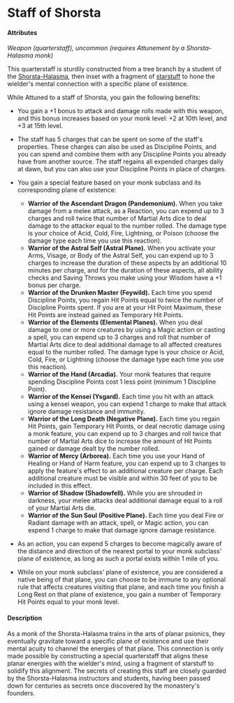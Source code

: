 # Staff of Shorsta

#### Attributes

_Weapon (quarterstaff), uncommon (requires Attunement by a Shorsta-Halasma monk)_

This quarterstaff is sturdily constructed from a tree branch by a student of the [Shorsta-Halasma](../organizations/shorsta-halasma/shorsta-halasma.md), then inset with a fragment of [starstuff](starstuff.md) to hone the wielder's mental connection with a specific plane of existence.

While Attuned to a staff of Shorsta, you gain the following benefits:

- You gain a +1 bonus to attack and damage rolls made with this weapon, and this bonus increases based on your monk level: +2 at 10th level, and +3 at 15th level.
- The staff has 5 charges that can be spent on some of the staff's properties. These charges can also be used as Discipline Points, and you can spend and combine them with any Discipline Points you already have from another source. The staff regains all expended charges daily at dawn, but you can also use your Discipline Points in place of charges.
- You gain a special feature based on your monk subclass and its corresponding plane of existence:

  - **Warrior of the Ascendant Dragon (Pandemonium).** When you take damage from a melee attack, as a Reaction, you can expend up to 3 charges and roll twice that number of Martial Arts dice to deal damage to the attacker equal to the number rolled. The damage type is your choice of Acid, Cold, Fire, Lightning, or Poison (choose the damage type each time you use this reaction).
  - **Warrior of the Astral Self (Astral Plane).** When you activate your Arms, Visage, or Body of the Astral Self, you can expend up to 3 charges to increase the duration of these aspects by an additional 10 minutes per charge, and for the duration of these aspects, all ability checks and Saving Throws you make using your Wisdom have a +1 bonus per charge.
  - **Warrior of the Drunken Master (Feywild).** Each time you spend Discipline Points, you regain Hit Points equal to twice the number of Discipline Points spent. If you are at your Hit Point Maximum, these Hit Points are instead gained as Temporary Hit Points.
  - **Warrior of the Elements (Elemental Planes).** When you deal damage to one or more creatures by using a Magic action or casting a spell, you can expend up to 3 charges and roll that number of Martial Arts dice to deal additional damage to all affected creatures equal to the number rolled. The damage type is your choice or Acid, Cold, Fire, or Lightning (choose the damage type each time you use this reaction).
  - **Warrior of the Hand (Arcadia).** Your monk features that require spending Discipline Points cost 1 less point (minimum 1 Discipline Point).
  - **Warrior of the Kensei (Ysgard).** Each time you hit with an attack using a kensei weapon, you can expend 1 charge to make that attack ignore damage resistance and immunity.
  - **Warrior of the Long Death (Negative Plane).** Each time you regain Hit Points, gain Temporary Hit Points, or deal necrotic damage using a monk feature, you can expend up to 3 charges and roll twice that number of Martial Arts dice to increase the amount of Hit Points gained or damage dealt by the number rolled.
  - **Warrior of Mercy (Arborea).** Each time you use your Hand of Healing or Hand of Harm feature, you can expend up to 3 charges to apply the feature's effect to an additional creature per charge. Each additional creature must be visible and within 30 feet of you to be included in this effect.
  - **Warrior of Shadow (Shadowfell).** While you are shrouded in darkness, your melee attacks deal additional damage equal to a roll of your Martial Arts die.
  - **Warrior of the Sun Soul (Positive Plane).** Each time you deal Fire or Radiant damage with an attack, spell, or Magic action, you can expend 1 charge to make that damage ignore damage resistance.

- As an action, you can expend 5 charges to become magically aware of the distance and direction of the nearest portal to your monk subclass' plane of existence, as long as such a portal exists within 1 mile of you.
- While on your monk subclass' plane of existence, you are considered a native being of that plane, you can choose to be immune to any optional rule that affects creatures visiting that plane, and each time you finish a Long Rest on that plane of existence, you gain a number of Temporary Hit Points equal to your monk level.

#### Description

As a monk of the Shorsta-Halasma trains in the arts of planar psionics, they eventually gravitate toward a specific plane of existence and use their mental acuity to channel the energies of that plane. This connection is only made possible by constructing a special quarterstaff that aligns these planar energies with the wielder's mind, using a fragment of starstuff to solidify this alignment. The secrets of creating this staff are closely guarded by the Shorsta-Halasma instructors and students, having been passed down for centuries as secrets once discovered by the monastery's founders.
